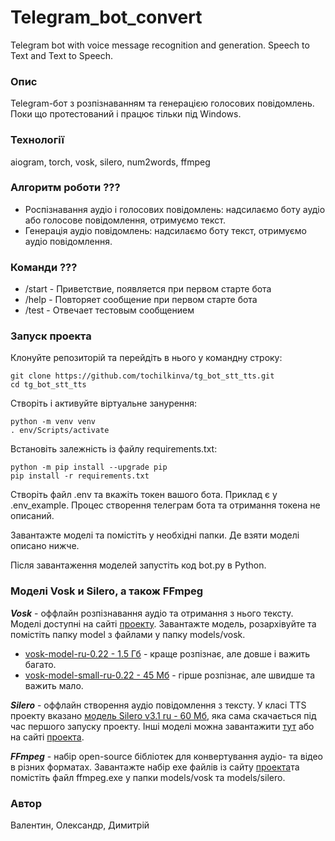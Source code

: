 # Telegram_bot_convert
Telegram bot with voice message recognition and generation. Speech to Text and Text to Speech.


### Опис
Telegram-бот з розпізнаванням та генерацією голосових повідомлень. Поки що протестований і працює тільки під Windows.


### Технології
aiogram, torch, vosk, silero, num2words, ffmpeg


### Алгоритм роботи ???
- Роспізнавання аудіо і голосових повідомлень: надсилаємо боту аудіо або голосове повідомлення, отримуємо текст.
- Генерація аудіо повідомлень: надсилаємо боту текст, отримуємо аудіо повідомлення.


### Команди ???
- /start - Приветствие, появляется при первом старте бота
- /help - Повторяет сообщение при первом старте бота
- /test - Отвечает тестовым сообщением


### Запуск проекта
Клонуйте репозиторій та перейдіть в нього у командну строку:

```
git clone https://github.com/tochilkinva/tg_bot_stt_tts.git
cd tg_bot_stt_tts
```

Створіть і активуйте віртуальне занурення:

```
python -m venv venv
. env/Scripts/activate
```

Встановіть залежність із файлу requirements.txt:

```
python -m pip install --upgrade pip
pip install -r requirements.txt
```

Створіть файл .env та вкажіть токен вашого бота. Приклад є у .env_example. Процес створення телеграм бота та отримання токена не описаний.

Завантажте моделі та помістіть у необхідні папки. Де взяти моделі описано нижче.

Після завантаження моделей запустіть код bot.py в Python.


### Моделі Vosk и Silero, а також FFmpeg

***Vosk*** - оффлайн розпізнавання аудіо та отримання з нього тексту. Моделі доступні на сайті [проекту](https://alphacephei.com/vosk/models "Vosk - офлайн-розпізнавання аудіо"). Завантажте модель, розархівуйте та помістіть папку model з файлами у папку models/vosk.
- [vosk-model-ru-0.22       - 1.5 Гб](https://alphacephei.com/vosk/models/vosk-model-ru-0.22.zip "Модель vosk-model-ru-0.22 - 1.5 Гб") - краще розпізнає, але довше і важить багато.
- [vosk-model-small-ru-0.22 - 45 Мб](https://alphacephei.com/vosk/models/vosk-model-small-ru-0.22.zip "Модель vosk-model-small-ru-0.22 - 45 Мб") - гірше розпізнає, але швидше та важить мало.

***Silero*** - оффлайн створення аудіо повідомлення з тексту.
У класі TTS проекту вказано [модель Silero v3.1 ru - 60 Мб](https://models.silero.ai/models/tts/ru/v3_1_ru.pt "Модель Silero v3.1 ru - 60 Мб"), яка сама скачається під час першого запуску проекту. Інші моделі можна завантажити [тут](https://github.com/snakers4/silero-models/blob/master/models.yml "Silero - оффлайн-создание аудио из текста") або на сайті [проекта](https://github.com/snakers4/silero-models "Silero - оффлайн-создание аудио из текста").

***FFmpeg*** - набір open-source бібліотек для конвертування аудіо- та відео в різних форматах.
Завантажте набір exe файлів із сайту [проекта](https://ffmpeg.org/download.html "FFmpeg - набор open-source библиотек для конвертирования аудио- и видео в различных форматах.")та помістіть файл ffmpeg.exe у папки models/vosk та models/silero.


### Автор
Валентин, Олександр, Димитрій
